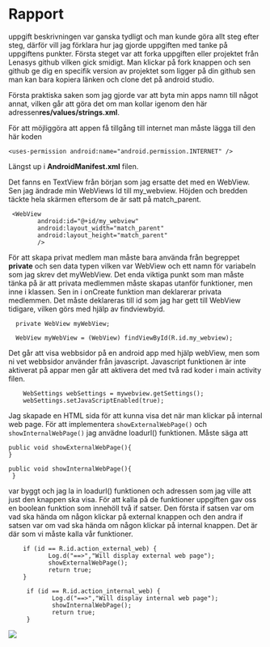 # Rapport

uppgift beskrivningen var ganska tydligt och man kunde göra allt steg efter steg, därför vill jag förklara hur jag gjorde uppgiften med tanke på uppgiftens punkter.
Första steget var att forka uppgiften eller projektet från Lenasys github vilken gick smidigt. Man klickar på fork knappen och sen github ge dig en specifik version av projektet som ligger på din github sen man kan bara kopiera länken och clone det på android studio. 

Första praktiska saken som jag gjorde var att byta min apps namn till något annat, vilken går att göra det om man kollar igenom den här adressen**res/values/strings.xml**. 

För att möjliggöra att appen få tillgång till internet man måste lägga till den här koden 
```
<uses-permission android:name="android.permission.INTERNET" />
```
Längst up i **AndroidManifest.xml** filen. 

Det fanns en TextView från början som jag ersatte det med en WebView. Sen jag ändrade min WebViews Id till my_webview. Höjden och bredden täckte hela skärmen eftersom de är satt på match_parent.  
```
 <WebView
        android:id="@+id/my_webview"
        android:layout_width="match_parent"
        android:layout_height="match_parent"
        />
```

För att skapa privat medlem man måste bara använda från begreppet **private** och sen data typen vilken var WebView och ett namn för variabeln som jag skrev det myWebView. Det enda viktiga punkt som man måste tänka på är att privata medlemmen måste skapas utanför funktioner, men inne i klassen. Sen in i onCreate funktion man deklarerar privata medlemmen. Det måste deklareras till id som jag har gett till WebView tidigare, vilken görs med hjälp av findviewbyid. 
```
  private WebView myWebView;
```
```
  WebView myWebView = (WebView) findViewById(R.id.my_webview);
```
Det går att visa webbsidor på en android app med hjälp webView, men som ni vet webbsidor använder från javascript. Javascript funktionen är inte aktiverat på appar men går att aktivera det med två rad koder i main activity filen. 
```
    WebSettings webSettings = mywebview.getSettings();
    webSettings.setJavaScriptEnabled(true);
```



Jag skapade en HTML sida för att kunna visa det när man klickar på internal web page. För att implementera `showExternalWebPage()` och `showInternalWebPage()` jag anvädne loadurl() funktionen. Måste säga att 
```
public void showExternalWebPage(){
}

public void showInternalWebPage(){
 }
```
var byggt och jag la in loadurl() funktionen och adressen som jag ville att just den knappen ska visa. För att kalla på de funktioner uppgiften gav oss en boolean funktion som innehöll två if satser. Den första if satsen var om vad ska hända om någon klickar på external knappen och den andra if satsen var om vad ska hända om någon klickar på internal knappen. Det är där som vi måste kalla vår funktioner. 
```
    if (id == R.id.action_external_web) {
           Log.d("==>","Will display external web page");
           showExternalWebPage();
           return true;
    }

```
```
     if (id == R.id.action_internal_web) {
            Log.d("==>","Will display internal web page");
            showInternalWebPage();
            return true;
     }
```

![](android.png)

